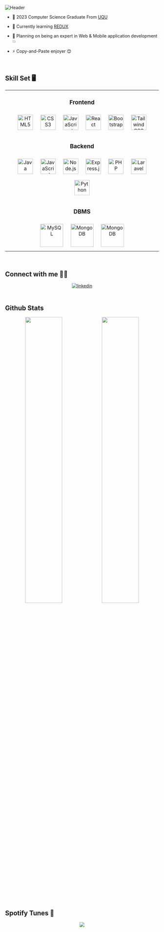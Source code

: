 ![Header](./New_Github_Header)

- 🔭 2023 Computer Science Graduate From [UQU](https://uqu.edu.sa/)
  

- 🌱 Currently learning [REDUX](https://github.com/JNasri/REDUX) 
  

- 🎯 Planning on being an expert in Web & Mobile application development 💥
  

- ⚡ Copy-and-Paste enjoyer 😊

<br/>


## Skill Set 🖥️ 
<table align="center">
<tr>
<td valign="top" width="100%">


<h3 align="center">Frontend</h3>
<div align="center">  
<a href="https://en.wikipedia.org/wiki/HTML5" target="_blank"><img style="margin: 10px" src="https://profilinator.rishav.dev/skills-assets/html5-original-wordmark.svg" alt="HTML5" height="50" /></a>
<a href="https://www.w3schools.com/css/" target="_blank"><img style="margin: 10px" src="https://profilinator.rishav.dev/skills-assets/css3-original-wordmark.svg" alt="CSS3" height="50" /></a> 
<a href="https://www.javascript.com/" target="_blank"><img style="margin: 10px" src="https://profilinator.rishav.dev/skills-assets/javascript-original.svg" alt="JavaScript" height="50" /></a>  
<a href="https://reactjs.org/" target="_blank"><img style="margin: 10px" src="https://profilinator.rishav.dev/skills-assets/react-original-wordmark.svg" alt="React" height="50" /></a> 
<a href="https://getbootstrap.com/docs/3.4/javascript/" target="_blank"><img style="margin: 10px" src="https://profilinator.rishav.dev/skills-assets/bootstrap-plain.svg" alt="Bootstrap" height="50" /></a>
<a href="https://www.tailwindcss.com/" target="_blank"><img style="margin: 10px" src="https://profilinator.rishav.dev/skills-assets/tailwindcss.svg" alt="Tailwind CSS" height="50" /></a>  
</div>

</td>
</tr>
<tr>
<td valign="top" width="100%">


<h3 align="center">Backend</h3>
<div align="center"> 
<a href="https://www.java.com/" target="_blank"><img style="margin: 10px" src="https://profilinator.rishav.dev/skills-assets/java-original-wordmark.svg" alt="Java" height="50" /></a>  
<a href="https://www.javascript.com/" target="_blank"><img style="margin: 10px" src="https://profilinator.rishav.dev/skills-assets/javascript-original.svg" alt="JavaScript" height="50" /></a>  
<a href="https://nodejs.org/" target="_blank"><img style="margin: 10px" src="https://profilinator.rishav.dev/skills-assets/nodejs-original-wordmark.svg" alt="Node.js" height="50" /></a>  
<a href="https://expressjs.com/" target="_blank"><img style="margin: 10px" src="https://profilinator.rishav.dev/skills-assets/express-original-wordmark.svg" alt="Express.js" height="50" /></a>
<a href="https://www.php.net/" target="_blank"><img style="margin: 10px" src="https://profilinator.rishav.dev/skills-assets/php-original.svg" alt="PHP" height="50" /></a>  
<a href="https://laravel.com/" target="_blank"><img style="margin: 10px" src="https://profilinator.rishav.dev/skills-assets/laravel-plain-wordmark.svg" alt="Laravel" height="50" /></a>
<a href="https://www.python.org/" target="_blank"><img style="margin: 10px" src="https://profilinator.rishav.dev/skills-assets/python-original.svg" alt="Python" height="50" /></a>  
</div>


</td>
</tr>

<tr>
<td valign="top" width="100%">



 
<h3 align="center">DBMS</h3>
<div align="center">  
<a href="https://www.mysql.com/" target="_blank"><img style="margin: 10px" src="https://profilinator.rishav.dev/skills-assets/mysql-original-wordmark.svg" alt="MySQL" height="75" /></a>  
<a href="https://www.mongodb.com/" target="_blank"><img style="margin: 10px;" src="https://profilinator.rishav.dev/skills-assets/mongodb-original-wordmark.svg" alt="MongoDB" height="75" /></a> 
<a href="https://www.firebase.com/" target="_blank"><img style="margin: 10px;" src="https://profilinator.rishav.dev/skills-assets/firebase.png" alt="MongoDB" height="75" /></a> 
</div>

</td></tr></table>  

<br/>  


## Connect with me 🤝🏻
<div align="center">
  <a href="https://linkedin.com/in/youssef-nasri-331198271/" target="_blank">
<img src=https://img.shields.io/badge/linkedin-%231E77B5.svg?&style=for-the-badge&logo=linkedin&logoColor=white alt=linkedin style="margin-bottom: 5px;" />
</a> 
</div>
 
  

<br/>


## Github Stats 
<div align="center">
  <img width="49%" src="https://github-readme-stats.vercel.app/api/top-langs/?username=JNasri&hide_border=true&layout=compact" align="center" />
  <img width="49%" src="https://github-readme-stats.vercel.app/api?username=JNasri&show_icons=true&count_private=true&hide_border=true" align="center"/>
</div>  



## Spotify Tunes 🎵  
<div align="center"><img src="https://spotify-github-profile.vercel.app/api/view?uid=8vomc7elv86330gp1x72fehc4&cover_image=true&theme=default&show_offline=false&background_color=000000&interchange=false&bar_color=53b14f&bar_color_cover=false" /></div>  

<br/>   

